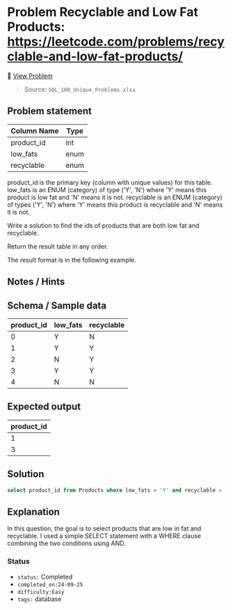 # Problem Recyclable and Low Fat Products: https://leetcode.com/problems/recyclable-and-low-fat-products/

🔗 [View Problem](https://leetcode.com/problems/recyclable-and-low-fat-products/)

> Source: `SQL_100_Unique_Problems.xlsx`

## Problem statement
| Column Name | Type  |
|------------|-------|
| product_id | int   |
| low_fats   | enum  |
| recyclable | enum  |
product_id is the primary key (column with unique values) for this table.
low_fats is an ENUM (category) of type ('Y', 'N') where 'Y' means this product is low fat and 'N' means it is not.
recyclable is an ENUM (category) of types ('Y', 'N') where 'Y' means this product is recyclable and 'N' means it is not.
 

Write a solution to find the ids of products that are both low fat and recyclable.

Return the result table in any order.

The result format is in the following example.

 

## Notes / Hints


## Schema / Sample data
| product_id | low_fats | recyclable |
|------------|----------|------------|
| 0          | Y        | N          |
| 1          | Y        | Y          |
| 2          | N        | Y          |
| 3          | Y        | Y          |
| 4          | N        | N          |

## Expected output

| product_id |
|------------|
| 1          |
| 3          |

## Solution 
```sql
select product_id from Products where low_fats = 'Y' and recyclable = 'Y';
```

## Explanation

In this question, the goal is to select products that are low in fat and recyclable. I used a simple SELECT statement with a WHERE clause combining the two conditions using AND.


### Status
- `status:` Completed
- `completed_on:24-09-25` 
- `difficulty:Easy`
- `tags:` database
